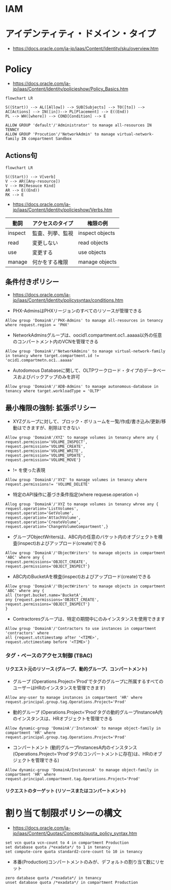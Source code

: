 # IAM
# アイデンティティ・ドメイン・タイプ
- https://docs.oracle.com/ja-jp/iaas/Content/Identity/sku/overview.htm
# Policy
- https://docs.oracle.com/ja-jp/iaas/Content/Identity/policieshow/Policy_Basics.htm

```mermaid
flowchart LR

S((Start)) --> AL([Allow]) --> SUB[Subjects] --> TO([to]) --> AC[Actions] --> IN([in])--> PL[Placement] --> E((End))
PL --> WH([where]) --> COND[Condition] --> E
```

```
ALLOW GROUP 'default'/'Administrator' to manage all-resources IN TENNCY
ALLOW GROUP 'Procution'/'NetworkAdmin' to manage virtual-network-family IN compartment Sandbox
```
## Actions句
```mermaid
flowchart LR

S((Start)) --> V[verb]
V --> AR([Any-resource])
V --> RK[Resouce Kind]
AR --> E((End))
RK --> E
```

- https://docs.oracle.com/ja-jp/iaas/Content/Identity/policieshow/Verbs.htm

動詞|アクセスのタイプ|権限の例
--|--|--
inspect|監査、列挙、監視|inspect objects
read|変更しない|read objects
use|変更する|use objects
manage|何かをする権限|manage objects
## 条件付きポリシー
- https://docs.oracle.com/ja-jp/iaas/Content/Identity/policysyntax/conditions.htm

- PHX-AdminsはPHXリージョンのすべてのリソースが管理できる
```
Allow group 'DomainA'/'PHX-Admins' to manage all-resources in tenancy where request.region = 'PHX'
```

- NetworkAdminsグループは、oocid1.compartment.oc1..aaaaa以外の任意のコンパートメント内のVCNを管理できる
```
Allow group 'DomainA'/'NetworkAdmins' to manage virtual-network-family in tenancy where target.compartment.id != 'ocid1.compartmetn.oc1..aaaaa'
```

- Autodomous Databaseに関して、OLTPワークロード・タイプのデータベースおよびバックアップのみを許可
```
Allow group 'DomainA'/'ADB-Admins' to manage autonomous-database in tenancy where target.workloadType = 'OLTP'
```
## 最小権限の強制: 拡張ポリシー
- XYZグループに対して、ブロック・ボリュームを一覧/作成/書き込み/更新/移動はできますが、削除はできない
```
Allow group 'DomainA'/XYZ' to manage volumes in tenancy where any {
request.permission='VOLUME_INSPECT',
request.permission='VOLUME_CREATE',
request.permission='VOLUME_WRITE',
request.permission='VOLUME_UPDATE',
request.permission='VOLUME_MOVE'}
```

- != を使った表現
```
Allow group 'DomainA'/'XYZ' to manage volumes in tenancy where request.permissions!= 'VOLUME_DELETE'
```

- 特定のAPI操作に基づき条件指定(where requese.operation =)
```
Allog group 'DomainA'/'XYZ to manage volumes in tenancy whree any {
request.operation='ListVolumes',
request.operation='GetVolume',
request.operation='AttachVolume',
request.operation='CreateVolume',
request.operation='ChangeVolumeCompartment',}
```

- グループObjectWritersは、ABC内の任意のバケット内のオブジェクトを検査(inspect)およびアップロード(create)できる
```
Allow group 'DomainA'/'ObjectWriters' to manage objects in compartment 'ABC' where any {
request.permissions='OBJECT_CREATE',
request.permissions='OBJECT_INSPECT'}
```

- ABC内のBucketAを検査(inspect)およびアップロード(create)できる
```
Allow group 'DomainA'/'ObjectWriters' to manage objects in compartment 'ABC' where any {
all {terget.bucket.name='BucketA',
any {request.permissions='OBJECT_CREATE',
request.permissions='OBJECT_INSPECT'}
}
```

- Contractoresグループは、特定の期間中にのみインスタンスを使用できます
```
Allow group 'DomainA'/'Contractors to use instances in compartment 'contractors' where
all {request.utctimestamp after '<TIME>',
request.utctimestamp before '<TIME>'}
```
### タグ・ベースのアクセス制御 (TBAC)
#### リクエスト元のリソース (グループ、動的グループ、コンパートメント)
- グループ (Operations.Project='Prod'でタグのグループに所属するすべてのユーザーはHRのインスタンスを管理できます)
```
Allow any-user to manage instances in compartment 'HR' where request.principal.group.tag.Operations.Project='Prod'
```
- 動的グループ (Operations.Project='Prod'タグの動的グループInstanceA内のインスタンスは、HRオブジェクトを管理できる
```
Allow dynamic-group 'DomainA'/'InstanceA' to manage object-family in compartment 'HR' where request.principal.group.tag.Operations.Project='Prod'
```
- コンパートメント (動的グループInstancesA内のインスタンス(Operations.Project='Prod'タグのコンパートメントに存在)は、HRのオブジェクトを管理できる)
```
Allow dynamic-group 'DomainA/InstancesA' to manage object-family in compartment 'HR' where request.principal.compartment.tag.Operations.Project='Prod'
```
#### リクエストのターゲット (リソースまたはコンパートメント)

# 割り当て制限ポリシーの構文
- https://docs.oracle.com/ja-jp/iaas/Content/Quotas/Concepts/quota_policy_syntax.htm

```
set vcn quota vcn-count to 4 in compartment Production
set database quota /*exadata*/ to 1 in tenancy
set compute-core quota standard2-core-count to 10 in tenancy
```

- 本番(Production)コンパートメントのみが、デフォルトの割り当て数にリセット
```
zero database quota /*exadata*/ in tenancy
unset database quota /*exadata*/ in compartment Production
```
